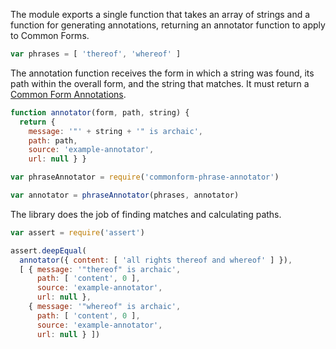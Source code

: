 The module exports a single function that takes an array of strings and a function for generating annotations, returning an annotator function to apply to Common Forms.

```javascript
var phrases = [ 'thereof', 'whereof' ]
```

The annotation function receives the form in which a string was found, its path within the overall form, and the string that matches. It must return a [Common Form Annotations](https://npmjs.com/packages/commonform-annotation).

```javascript
function annotator(form, path, string) {
  return {
    message: '"' + string + '" is archaic',
    path: path,
    source: 'example-annotator',
    url: null } }

var phraseAnnotator = require('commonform-phrase-annotator')

var annotator = phraseAnnotator(phrases, annotator)
```

The library does the job of finding matches and calculating paths.

```javascript
var assert = require('assert')

assert.deepEqual(
  annotator({ content: [ 'all rights thereof and whereof' ] }),
  [ { message: '"thereof" is archaic',
      path: [ 'content', 0 ],
      source: 'example-annotator',
      url: null },
    { message: '"whereof" is archaic',
      path: [ 'content', 0 ],
      source: 'example-annotator',
      url: null } ])
```
